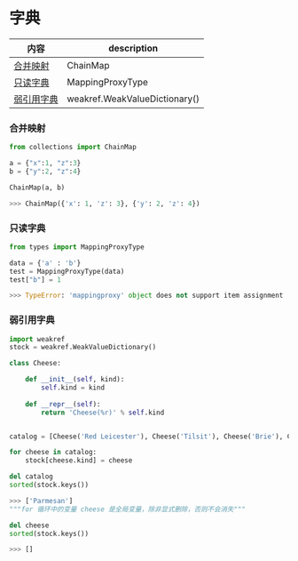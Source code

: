 # 字典

内容|description
---|---
[合并映射](#合并映射)|ChainMap
[只读字典](#只读字典)|MappingProxyType
[弱引用字典](#弱引用字典)|weakref.WeakValueDictionary()

### 合并映射
```python
from collections import ChainMap

a = {"x":1, "z":3}
b = {"y":2, "z":4}

ChainMap(a, b)

>>> ChainMap({'x': 1, 'z': 3}, {'y': 2, 'z': 4})
```

### 只读字典
```python
from types import MappingProxyType

data = {'a' : 'b'}
test = MappingProxyType(data)
test["b"] = 1

>>> TypeError: 'mappingproxy' object does not support item assignment
```

### 弱引用字典
```python
import weakref
stock = weakref.WeakValueDictionary()

class Cheese:

    def __init__(self, kind):
        self.kind = kind
    
    def __repr__(self):
        return 'Cheese(%r)' % self.kind


catalog = [Cheese('Red Leicester'), Cheese('Tilsit'), Cheese('Brie'), Cheese('Parmesan')]

for cheese in catalog:
    stock[cheese.kind] = cheese

del catalog
sorted(stock.keys())

>>> ['Parmesan']
"""for 循环中的变量 cheese 是全局变量，除非显式删除，否则不会消失"""

del cheese
sorted(stock.keys())

>>> []
```
